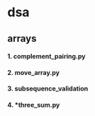 # dsa
## arrays
#### 1. complement_pairing.py
#### 2. move_array.py
#### 3. subsequence_validation
#### 4. *three_sum.py

